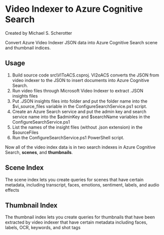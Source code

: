 # Video Indexer to Azure Cognitive Search
Created by Michael S. Scherotter

Convert Azure Video Indexer JSON data into Azure Cognitive Search scene and thumbnail indices.

## Usage
1. Build source code src\VIToACS.csproj.  VI2oACS converts the JSON from video indexer to the JSON to insert documents into Azure Cognitive Search.
2. Run video files through Microsoft Video Indexer to extract .JSON insights files
3. Put .JSON insights files into folder and put the folder name into the $vi_source_files variable in the ConfigureSearchService.ps1 script. 
4. Create an Azure Search service and put the admin key and search service name into the $adminKey and $searchName variables in the  ConfigureSearchService.ps1
5. List the names of the insight files (without .json extension) in the $sourceFiles
6. Run the ConfigureSearchService.ps1 PowerShell script.

Now all of the video index data is in two search indexes in Azure Cognitive Search, **scenes**, and **thumbnails**. 

## Scene Index
The scene index lets you create queries for scenes that have certain metadata, including transcript, faces, emotions, sentiment, labels, and audio effects

## Thumbnail Index
The thumbnail index lets you create queries for thumbnails that have been extracted by video indexer that have certain metadata including faces, labels, OCR, keywords, and shot tags 
